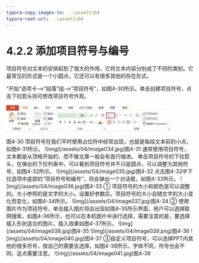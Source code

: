 ```yaml
---
typora-copy-images-to: ..\assets\04
typora-root-url: ..\assets\04
---
```


# 4.2.2  添加项目符号与编号

项目符号对文本的安排起到了很大的作用，它将文本内容分别成了不同的类别。它最常见的形式是一个小圆点，它还可以有很多其他的存在形式。

“开始”选项卡——&gt;“段落”组——&gt;“项目符号”，如图4-30所示。单击创建项目符号，点击下拉箭头则可修改项目符号外观。

![img](../../../.gitbook/assets/image033%20%2820%29.jpg)

图4-30 项目符号在我们平时使用占位符中经常出现，也就是每段文本前的小点，如图4-31所示。 !\[img\]\(/assets/04/image034.jpg\)图4-31 通常使用项目符号，文本都是从顶格开始的，而不像文章一般会有首行缩进。 单击项目符号的下拉箭头，在弹出的下拉列表中，可以看到项目符号并不只是圆点，可以调整为其他符号，如图4-32所示。 !\[img\]\(/assets/04/image035.jpg\)图4-32 点击图4-32中下拉选项中底部的“项目符号和编号”，将会弹出一个对话框，如图4-33所示。 !\[img\]\(/assets/04/image036.jpg\)图4-33 ① 项目符号的大小和颜色是可以调整的。大小参照的是文字的大小。设置好参数后，项目符号的大小会随文字的大小变化而变化，如图4-34所示。 !\[img\]\(/assets/04/image037.jpg\)图4-34 ② 使用图片作为项目符号，单击插入图片将会出现如图4-35所示界面，用户可以选择联网搜索，如图4-36所示，也可以在本机图片中进行选择，需要注意的是，要选择插入形状适合的图片。插入效果如图4-37所示。 !\[img\]\(/assets/04/image038.jpg\)图4-35 !\[img\]\(/assets/04/image039.png\)图4-36 !\[img\]\(/assets/04/image040.jpg\)图4-37 ③自定义项目符号，可以选择PPT内其他的很多符号，按自己的需要去选择，如图4-38所示。字体不同，符号也会不同，这点需要注意。 !\[img\]\(/assets/04/image041.jpg\)图4-38

